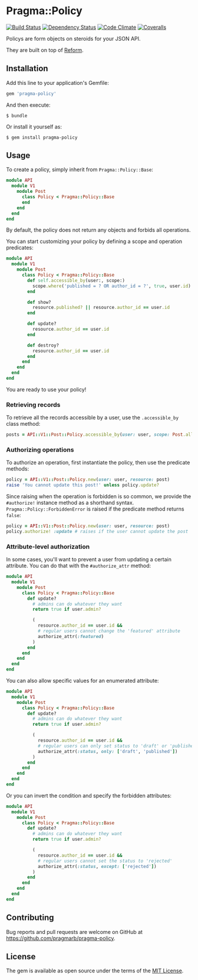 # Pragma::Policy

[![Build Status](https://img.shields.io/travis/pragmarb/pragma-policy.svg?maxAge=3600&style=flat-square)](https://travis-ci.org/pragmarb/pragma-policy)
[![Dependency Status](https://img.shields.io/gemnasium/pragmarb/pragma-policy.svg?maxAge=3600&style=flat-square)](https://gemnasium.com/github.com/pragmarb/pragma-policy)
[![Code Climate](https://img.shields.io/codeclimate/github/pragmarb/pragma-policy.svg?maxAge=3600&style=flat-square)](https://codeclimate.com/github/pragmarb/pragma-policy)
[![Coveralls](https://img.shields.io/coveralls/pragmarb/pragma-policy.svg?maxAge=3600&style=flat-square)](https://coveralls.io/github/pragmarb/pragma-policy)

Policys are form objects on steroids for your JSON API.

They are built on top of [Reform](https://github.com/apotonick/reform).

## Installation

Add this line to your application's Gemfile:

```ruby
gem 'pragma-policy'
```

And then execute:

```console
$ bundle
```

Or install it yourself as:

```console
$ gem install pragma-policy
```

## Usage

To create a policy, simply inherit from `Pragma::Policy::Base`:

```ruby
module API
  module V1
    module Post
      class Policy < Pragma::Policy::Base
      end
    end
  end
end
```

By default, the policy does not return any objects and forbids all operations.

You can start customizing your policy by defining a scope and operation predicates:

```ruby
module API
  module V1
    module Post
      class Policy < Pragma::Policy::Base
        def self.accessible_by(user:, scope:)
          scope.where('published = ? OR author_id = ?', true, user.id)
        end

        def show?
          resource.published? || resource.author_id == user.id
        end

        def update?
          resource.author_id == user.id
        end

        def destroy?
          resource.author_id == user.id
        end
      end
    end
  end
end
```

You are ready to use your policy!

### Retrieving records

To retrieve all the records accessible by a user, use the `.accessible_by` class method:

```ruby
posts = API::V1::Post::Policy.accessible_by(user: user, scope: Post.all)
```

### Authorizing operations

To authorize an operation, first instantiate the policy, then use the predicate methods:

```ruby
policy = API::V1::Post::Policy.new(user: user, resource: post)
raise 'You cannot update this post!' unless policy.update?
```

Since raising when the operation is forbidden is so common, we provide the `#authorize!` instance
method as a shorthand syntax. `Pragma::Policy::ForbiddenError` is raised if the predicate method
returns `false`:

```ruby
policy = API::V1::Post::Policy.new(user: user, resource: post)
policy.authorize! :update # raises if the user cannot update the post
```

### Attribute-level authorization

In some cases, you'll want to prevent a user from updating a certain attribute. You can do that with
the `#authorize_attr` method:

```ruby
module API
  module V1
    module Post
      class Policy < Pragma::Policy::Base
        def update?
          # admins can do whatever they want
          return true if user.admin?

          (
            resource.author_id == user.id &&
            # regular users cannot change the 'featured' attribute
            authorize_attr(:featured)
          )
        end
      end
    end
  end
end
```

You can also allow specific values for an enumerated attribute:

```ruby
module API
  module V1
    module Post
      class Policy < Pragma::Policy::Base
        def update?
          # admins can do whatever they want
          return true if user.admin?

          (
            resource.author_id == user.id &&
            # regular users can only set status to 'draft' or 'published'
            authorize_attr(:status, only: ['draft', 'published'])
          )
        end
      end
    end
  end
end
```

Or you can invert the condition and specify the forbidden attributes:

```ruby
module API
  module V1
    module Post
      class Policy < Pragma::Policy::Base
        def update?
          # admins can do whatever they want
          return true if user.admin?

          (
            resource.author_id == user.id &&
            # regular users cannot set the status to 'rejected'
            authorize_attr(:status, except: ['rejected'])
          )
        end
      end
    end
  end
end
```

## Contributing

Bug reports and pull requests are welcome on GitHub at https://github.com/pragmarb/pragma-policy.

## License

The gem is available as open source under the terms of the [MIT License](http://opensource.org/licenses/MIT).
